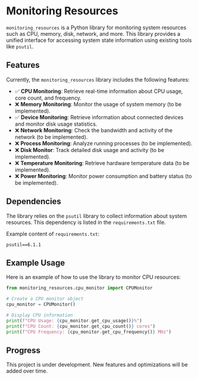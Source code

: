 # Monitoring Resources

`monitoring_resources` is a Python library for monitoring system resources such as CPU, memory, disk, network, and more. This library provides a unified interface for accessing system state information using existing tools like `psutil`.

## Features

Currently, the `monitoring_resources` library includes the following features:

- ✅ **CPU Monitoring**: Retrieve real-time information about CPU usage, core count, and frequency.
- ❌ **Memory Monitoring**: Monitor the usage of system memory (to be implemented).
- ✅ **Device Monitoring**: Retrieve information about connected devices and monitor disk usage statistics.
- ❌ **Network Monitoring**: Check the bandwidth and activity of the network (to be implemented).
- ❌ **Process Monitoring**: Analyze running processes (to be implemented).
- ❌ **Disk Monitor**: Track detailed disk usage and activity (to be implemented).
- ❌ **Temperature Monitoring**: Retrieve hardware temperature data (to be implemented).
- ❌ **Power Monitoring**: Monitor power consumption and battery status (to be implemented).

## Dependencies

The library relies on the `psutil` library to collect information about system resources. This dependency is listed in the `requirements.txt` file.

Example content of `requirements.txt`:
```
psutil==6.1.1
```

## Example Usage

Here is an example of how to use the library to monitor CPU resources:

```python
from monitoring_resources.cpu_monitor import CPUMonitor

# Create a CPU monitor object
cpu_monitor = CPUMonitor()

# Display CPU information
print(f"CPU Usage: {cpu_monitor.get_cpu_usage()}%")
print(f"CPU Count: {cpu_monitor.get_cpu_count()} cores")
print(f"CPU Frequency: {cpu_monitor.get_cpu_frequency()} MHz")
```

## Progress

This project is under development. New features and optimizations will be added over time.

